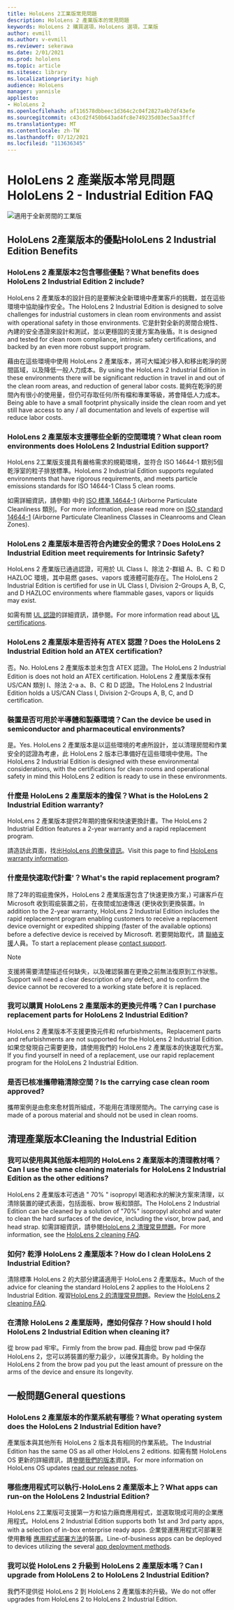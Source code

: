 ```yaml
---
title: HoloLens 2工業版常見問題
description: HoloLens 2 產業版本的常見問題
keywords: HoloLens 2 購買選項，HoloLens 選項，工業版
author: evmill
ms.author: v-evmill
ms.reviewer: sekerawa
ms.date: 2/01/2021
ms.prod: hololens
ms.topic: article
ms.sitesec: library
ms.localizationpriority: high
audience: HoloLens
manager: yannisle
appliesto:
- HoloLens 2
ms.openlocfilehash: af116578dbbeec1d364c2c04f2827a4b7df43efe
ms.sourcegitcommit: c43cd2f450b643ad4fc8e749235d03ec5aa3ffcf
ms.translationtype: MT
ms.contentlocale: zh-TW
ms.lasthandoff: 07/12/2021
ms.locfileid: "113636345"
---
```

# <a name="hololens-2---industrial-edition-faq"></a><span data-ttu-id="b8d32-104">HoloLens 2 產業版本常見問題</span><span class="sxs-lookup"><span data-stu-id="b8d32-104">HoloLens 2 - Industrial Edition FAQ</span></span>

![適用于全新房間的工業版](./images/industrial-sku-with-remote-assist.png)

## <a name="hololens-2-industrial-edition-benefits"></a><span data-ttu-id="b8d32-106">HoloLens 2產業版本的優點</span><span class="sxs-lookup"><span data-stu-id="b8d32-106">HoloLens 2 Industrial Edition Benefits</span></span>

### <a name="what-benefits-does-hololens-2-industrial-edition-2-include"></a><span data-ttu-id="b8d32-107">HoloLens 2 產業版本2包含哪些優點？</span><span class="sxs-lookup"><span data-stu-id="b8d32-107">What benefits does HoloLens 2 Industrial Edition 2 include?</span></span>

<span data-ttu-id="b8d32-108">HoloLens 2 產業版本的設計目的是要解決全新環境中產業客戶的挑戰，並在這些環境中協助操作安全。</span><span class="sxs-lookup"><span data-stu-id="b8d32-108">The HoloLens 2 Industrial Edition is designed to solve challenges for industrial customers in clean room environments and assist with operational safety in those environments.</span></span> <span data-ttu-id="b8d32-109">它是針對全新的房間合規性、內建的安全憑證來設計和測試，並以更穩固的支援方案為後盾。</span><span class="sxs-lookup"><span data-stu-id="b8d32-109">It is designed and tested for clean room compliance, intrinsic safety certifications, and backed by an even more robust support program.</span></span>

<span data-ttu-id="b8d32-110">藉由在這些環境中使用 HoloLens 2 產業版本，將可大幅減少移入和移出乾淨的房間區域，以及降低一般人力成本。</span><span class="sxs-lookup"><span data-stu-id="b8d32-110">By using the HoloLens 2 Industrial Edition in these environments there will be significant reduction in travel in and out of the clean room areas, and reduction of general labor costs.</span></span> <span data-ttu-id="b8d32-111">能夠在乾淨的房間內有很小的使用量，但仍可存取任何/所有檔和專業等級，將會降低人力成本。</span><span class="sxs-lookup"><span data-stu-id="b8d32-111">Being able to have a small footprint physically inside the clean room and yet still have access to any / all documentation and levels of expertise will reduce labor costs.</span></span>

### <a name="what-clean-room-environments-does-hololens-2-industrial-edition-support"></a><span data-ttu-id="b8d32-112">HoloLens 2 產業版本支援哪些全新的空間環境？</span><span class="sxs-lookup"><span data-stu-id="b8d32-112">What clean room environments does HoloLens 2 Industrial Edition support?</span></span>

<span data-ttu-id="b8d32-113">HoloLens 2工業版支援具有嚴格需求的規範環境，並符合 ISO 14644-1 類別5個乾淨室的粒子排放標準。</span><span class="sxs-lookup"><span data-stu-id="b8d32-113">HoloLens 2 Industrial Edition supports regulated environments that have rigorous requirements, and meets particle emissions standards for ISO 14644-1 Class 5 clean rooms.</span></span>

<span data-ttu-id="b8d32-114">如需詳細資訊，請參閱) 中的 [ISO 標準 14644-1](https://www.iso.org/standard/53394.html) (Airborne Particulate Cleanliness 類別。</span><span class="sxs-lookup"><span data-stu-id="b8d32-114">For more information, please read more on [ISO standard 14644-1](https://www.iso.org/standard/53394.html) (Airborne Particulate Cleanliness Classes in Cleanrooms and Clean Zones).</span></span>

### <a name="does-hololens-2-industrial-edition-meet-requirements-for-intrinsic-safety"></a><span data-ttu-id="b8d32-115">HoloLens 2 產業版本是否符合內建安全的需求？</span><span class="sxs-lookup"><span data-stu-id="b8d32-115">Does HoloLens 2 Industrial Edition meet requirements for Intrinsic Safety?</span></span>

<span data-ttu-id="b8d32-116">HoloLens 2 產業版已通過認證，可用於 UL Class I、除法 2-群組 A、B、C 和 D HAZLOC 環境，其中易燃 gases、vapors 或液體可能存在。</span><span class="sxs-lookup"><span data-stu-id="b8d32-116">The HoloLens 2 Industrial Edition is certified for use in UL Class I, Division 2-Groups A, B, C, and D HAZLOC environments where flammable gases, vapors or liquids may exist.</span></span>

<span data-ttu-id="b8d32-117">如需有關 [UL 認證](https://www.ul.com/services/ul-and-c-ul-hazardous-areas-certification-north-america?csrf-token=CIwNZNlR4XbisJF39I8yWnWX9wX4WFoz&amp;Search=UL+Class+I%2C+Dev+2+&amp;search-submit=Search)的詳細資訊，請參閱。</span><span class="sxs-lookup"><span data-stu-id="b8d32-117">For more information read about [UL certifications](https://www.ul.com/services/ul-and-c-ul-hazardous-areas-certification-north-america?csrf-token=CIwNZNlR4XbisJF39I8yWnWX9wX4WFoz&amp;Search=UL+Class+I%2C+Dev+2+&amp;search-submit=Search).</span></span>

### <a name="does-the-hololens-2-industrial-edition-hold-an-atex-certification"></a><span data-ttu-id="b8d32-118">HoloLens 2 產業版本是否持有 ATEX 認證？</span><span class="sxs-lookup"><span data-stu-id="b8d32-118">Does the HoloLens 2 Industrial Edition hold an ATEX certification?</span></span>

<span data-ttu-id="b8d32-119">否。</span><span class="sxs-lookup"><span data-stu-id="b8d32-119">No.</span></span> <span data-ttu-id="b8d32-120">HoloLens 2 產業版本並未包含 ATEX 認證。</span><span class="sxs-lookup"><span data-stu-id="b8d32-120">The HoloLens 2 Industrial Edition is does not hold an ATEX certification.</span></span> <span data-ttu-id="b8d32-121">HoloLens 2 產業版本保有 US/CAN 類別 I、除法 2-a a、B、C 和 D 認證。</span><span class="sxs-lookup"><span data-stu-id="b8d32-121">The HoloLens 2 Industrial Edition holds a US/CAN Class I, Division 2-Groups A, B, C, and D certification.</span></span>

### <a name="can-the-device-be-used-in-semiconductor-and-pharmaceutical-environments"></a><span data-ttu-id="b8d32-122">裝置是否可用於半導體和製藥環境？</span><span class="sxs-lookup"><span data-stu-id="b8d32-122">Can the device be used in semiconductor and pharmaceutical environments?</span></span>

<span data-ttu-id="b8d32-123">是。</span><span class="sxs-lookup"><span data-stu-id="b8d32-123">Yes.</span></span> <span data-ttu-id="b8d32-124">HoloLens 2 產業版本是以這些環境的考慮所設計，並以清理房間和作業安全的認證為考慮，此 HoloLens 2 版本已準備好在這些環境中使用。</span><span class="sxs-lookup"><span data-stu-id="b8d32-124">The HoloLens 2 Industrial Edition is designed with these environmental considerations, with the certifications for clean rooms and operational safety in mind this HoloLens 2 edition is ready to use in these environments.</span></span>

### <a name="what-is-the-hololens-2-industrial-edition-warranty"></a><span data-ttu-id="b8d32-125">什麼是 HoloLens 2 產業版本的擔保？</span><span class="sxs-lookup"><span data-stu-id="b8d32-125">What is the HoloLens 2 Industrial Edition warranty?</span></span>

<span data-ttu-id="b8d32-126">HoloLens 2 產業版本提供2年期的擔保和快速更換計畫。</span><span class="sxs-lookup"><span data-stu-id="b8d32-126">The HoloLens 2 Industrial Edition features a 2-year warranty and a rapid replacement program.</span></span>

<span data-ttu-id="b8d32-127">請造訪此頁面，找出[HoloLens 的擔保資訊](https://support.microsoft.com/warranty)。</span><span class="sxs-lookup"><span data-stu-id="b8d32-127">Visit this page to find [HoloLens warranty information](https://support.microsoft.com/warranty).</span></span>

### <a name="what39s-the-rapid-replacement-program"></a><span data-ttu-id="b8d32-128">什麼是快速取代計畫&#39;？</span><span class="sxs-lookup"><span data-stu-id="b8d32-128">What&#39;s the rapid replacement program?</span></span>

<span data-ttu-id="b8d32-129">除了2年的瑕疵擔保外，HoloLens 2 產業版還包含了快速更換方案，) 可讓客戶在 Microsoft 收到瑕疵裝置之前，在夜間或加速傳送 (更快收到更換裝置。</span><span class="sxs-lookup"><span data-stu-id="b8d32-129">In addition to the 2-year warranty, HoloLens 2 Industrial Edition includes the rapid replacement program enabling customers to receive a replacement device overnight or expedited shipping (faster of the available options) before a defective device is received by Microsoft.</span></span> <span data-ttu-id="b8d32-130">若要開始取代，請 [聯絡支援](https://aka.ms/hololenssupport)人員。</span><span class="sxs-lookup"><span data-stu-id="b8d32-130">To start a replacement please [contact support](https://aka.ms/hololenssupport).</span></span>

> [!NOTE]
> <span data-ttu-id="b8d32-131">支援將需要清楚描述任何缺失，以及確認裝置在更換之前無法復原到工作狀態。</span><span class="sxs-lookup"><span data-stu-id="b8d32-131">Support will need a clear description of any defect, and to confirm the device cannot be recovered to a working state before it is replaced.</span></span>

### <a name="can-i-purchase-replacement-parts-for-hololens-2-industrial-edition"></a><span data-ttu-id="b8d32-132">我可以購買 HoloLens 2 產業版本的更換元件嗎？</span><span class="sxs-lookup"><span data-stu-id="b8d32-132">Can I purchase replacement parts for HoloLens 2 Industrial Edition?</span></span>

<span data-ttu-id="b8d32-133">HoloLens 2 產業版本不支援更換元件和 refurbishments。</span><span class="sxs-lookup"><span data-stu-id="b8d32-133">Replacement parts and refurbishments are not supported for the HoloLens 2 Industrial Edition.</span></span> <span data-ttu-id="b8d32-134">如果您發現自己需要更換，請使用我們的 HoloLens 2 產業版本的快速取代方案。</span><span class="sxs-lookup"><span data-stu-id="b8d32-134">If you find yourself in need of a replacement, use our rapid replacement program for the HoloLens 2 Industrial Edition.</span></span>

### <a name="is-the-carrying-case-clean-room-approved"></a><span data-ttu-id="b8d32-135">是否已核准攜帶箱清除空間？</span><span class="sxs-lookup"><span data-stu-id="b8d32-135">Is the carrying case clean room approved?</span></span>

<span data-ttu-id="b8d32-136">攜帶案例是由愈來愈材質所組成，不能用在清理房間內。</span><span class="sxs-lookup"><span data-stu-id="b8d32-136">The carrying case is made of a porous material and should not be used in clean rooms.</span></span>

## <a name="cleaning-the-industrial-edition"></a><span data-ttu-id="b8d32-137">清理產業版本</span><span class="sxs-lookup"><span data-stu-id="b8d32-137">Cleaning the Industrial Edition</span></span>

### <a name="can-i-use-the-same-cleaning-materials-for-hololens-2-industrial-edition-as-the-other-editions"></a><span data-ttu-id="b8d32-138">我可以使用與其他版本相同的 HoloLens 2 產業版本的清理教材嗎？</span><span class="sxs-lookup"><span data-stu-id="b8d32-138">Can I use the same cleaning materials for HoloLens 2 Industrial Edition as the other editions?</span></span>

<span data-ttu-id="b8d32-139">HoloLens 2 產業版本可透過 &quot; 70% &quot; isopropyl 喝酒和水的解決方案來清理，以清除裝置的硬式表面，包括面板、brow 板和頭部。</span><span class="sxs-lookup"><span data-stu-id="b8d32-139">The HoloLens 2 Industrial Edition can be cleaned by a solution of &quot;70%&quot; isopropyl alcohol and water to clean the hard surfaces of the device, including the visor, brow pad, and head strap.</span></span> <span data-ttu-id="b8d32-140">如需詳細資訊，請參閱[HoloLens 2 清理常見問題](/hololens/hololens2-maintenance)。</span><span class="sxs-lookup"><span data-stu-id="b8d32-140">For more information, see the [HoloLens 2 cleaning FAQ](/hololens/hololens2-maintenance).</span></span>

### <a name="how-do-i-clean-hololens-2-industrial-edition"></a><span data-ttu-id="b8d32-141">如何? 乾淨 HoloLens 2 產業版本？</span><span class="sxs-lookup"><span data-stu-id="b8d32-141">How do I clean HoloLens 2 Industrial Edition?</span></span>

<span data-ttu-id="b8d32-142">清除標準 HoloLens 2 的大部分建議適用于 HoloLens 2 產業版本。</span><span class="sxs-lookup"><span data-stu-id="b8d32-142">Much of the advice for cleaning the standard HoloLens 2 applies to the HoloLens 2 Industrial Edition.</span></span> <span data-ttu-id="b8d32-143">複習[HoloLens 2 的清理常見問題](/hololens/hololens2-maintenance)。</span><span class="sxs-lookup"><span data-stu-id="b8d32-143">Review the [HoloLens 2 cleaning FAQ](/hololens/hololens2-maintenance).</span></span>

### <a name="how-should-i-hold-hololens-2-industrial-edition-when-cleaning-it"></a><span data-ttu-id="b8d32-144">在清除 HoloLens 2 產業版時，應如何保存？</span><span class="sxs-lookup"><span data-stu-id="b8d32-144">How should I hold HoloLens 2 Industrial Edition when cleaning it?</span></span>

<span data-ttu-id="b8d32-145">從 brow pad 牢牢。</span><span class="sxs-lookup"><span data-stu-id="b8d32-145">Firmly from the brow pad.</span></span> <span data-ttu-id="b8d32-146">藉由從 brow pad 中保存 HoloLens 2，您可以將裝置的壓力最少，以確保其壽命。</span><span class="sxs-lookup"><span data-stu-id="b8d32-146">By holding the HoloLens 2 from the brow pad you put the least amount of pressure on the arms of the device and ensure its longevity.</span></span>

## <a name="general-questions"></a><span data-ttu-id="b8d32-147">一般問題</span><span class="sxs-lookup"><span data-stu-id="b8d32-147">General questions</span></span>

### <a name="what-operating-system-does-the-hololens-2-industrial-edition-have"></a><span data-ttu-id="b8d32-148">HoloLens 2 產業版本的作業系統有哪些？</span><span class="sxs-lookup"><span data-stu-id="b8d32-148">What operating system does the HoloLens 2 Industrial Edition have?</span></span>

<span data-ttu-id="b8d32-149">產業版本與其他所有 HoloLens 2 版本具有相同的作業系統。</span><span class="sxs-lookup"><span data-stu-id="b8d32-149">The Industrial Edition has the same OS as all other HoloLens 2 editions.</span></span> <span data-ttu-id="b8d32-150">如需有關 HoloLens OS 更新的詳細資訊，請[參閱我們的版本](hololens-release-notes.md)資訊。</span><span class="sxs-lookup"><span data-stu-id="b8d32-150">For more information on HoloLens OS updates [read our release notes](hololens-release-notes.md).</span></span>

### <a name="what-apps-can-run-on-the-hololens-2-industrial-edition"></a><span data-ttu-id="b8d32-151">哪些應用程式可以執行-HoloLens 2 產業版本上？</span><span class="sxs-lookup"><span data-stu-id="b8d32-151">What apps can run-on the HoloLens 2 Industrial Edition?</span></span>

<span data-ttu-id="b8d32-152">HoloLens 2工業版可支援第一方和協力廠商應用程式，並選取現成可用的企業應用程式。</span><span class="sxs-lookup"><span data-stu-id="b8d32-152">HoloLens 2 Industrial Edition supports both 1st and 3rd party apps, with a selection of in-box enterprise ready apps.</span></span> <span data-ttu-id="b8d32-153">企業營運應用程式可部署至使用數種  [應用程式部署方法](/hololens/app-deploy-overview)的裝置。</span><span class="sxs-lookup"><span data-stu-id="b8d32-153">Line-of-business apps can be deployed to devices utilizing the several  [app deployment methods](/hololens/app-deploy-overview).</span></span>

### <a name="can-i-upgrade-from-hololens-2-to-hololens-2-industrial-edition"></a><span data-ttu-id="b8d32-154">我可以從 HoloLens 2 升級到 HoloLens 2 產業版本嗎？</span><span class="sxs-lookup"><span data-stu-id="b8d32-154">Can I upgrade from HoloLens 2 to HoloLens 2 Industrial Edition?</span></span>

<span data-ttu-id="b8d32-155">我們不提供從 HoloLens 2 到 HoloLens 2 產業版本的升級。</span><span class="sxs-lookup"><span data-stu-id="b8d32-155">We do not offer upgrades from HoloLens 2 to HoloLens 2 Industrial Edition.</span></span>
